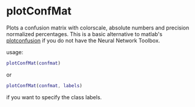 # plotConfMat
Plots a confusion matrix with colorscale, absolute numbers and precision normalized percentages. 
This is a basic alternative to matlab's [plotconfusion](https://uk.mathworks.com/help/nnet/ref/plotconfusion.html) if you do not
have the Neural Network Toolbox.

usage:
```matlab
plotConfMat(confmat)
```
or
```matlab
plotConfMat(confmat, labels)
```
if you want to specify the class labels.
